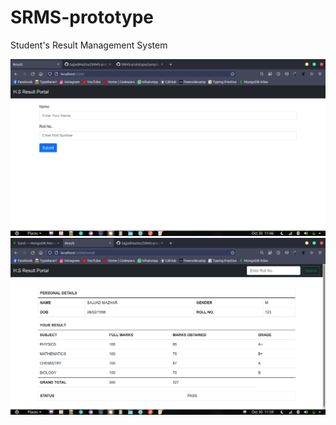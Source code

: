 # SRMS-prototype
Student's Result Management System

 ![sample login](https://github.com/SajjadMazhar/SRMS-prototype/blob/master/sample-imgs/sample0.png)
 ![sample result](https://github.com/SajjadMazhar/SRMS-prototype/blob/master/sample-imgs/sample1.png)
